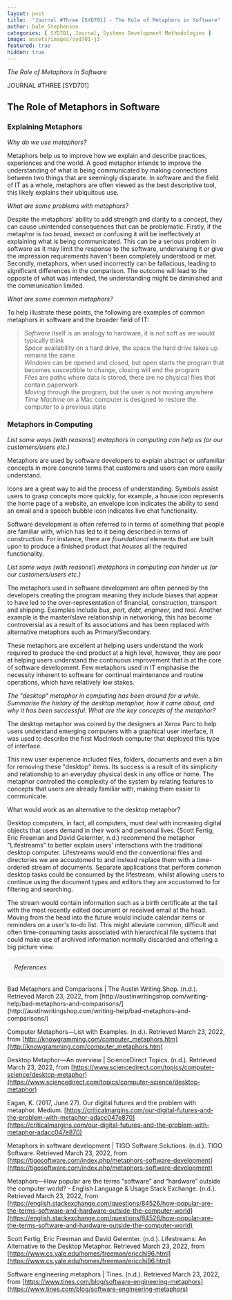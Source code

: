 ```yaml
---
layout: post
title:  "Journal #Three [SYD701] - The Role of Metaphors in Software" 
author: Dale Stephenson
categories: [ SYD701, Journal, Systems Development Methodologies ]
image: assets/images/syd701-j3
featured: true
hidden: true
---
```

<i>The Role of Metaphors in Software</i>

JOURNAL #THREE [SYD701]

<h2>The Role of Metaphors in Software</h2>
 
<h3>Explaining Metaphors</h3>
 
<i>Why do we use metaphors?</i>
 
Metaphors help us to improve how we explain and describe practices, experiences and the world. A good metaphor intends to improve the understanding of what is being communicated by making connections between two things that are seemingly disparate. In software and the field of IT as a whole, metaphors are often viewed as the best descriptive tool, this likely explains their ubiquitous use.
 
<i>What are some problems with metaphors?</i>
 
Despite the metaphors' ability to add strength and clarity to a concept, they can cause unintended consequences that can be problematic. Firstly, if the metaphor is too broad, inexact or confusing it will be ineffectively at explaining what is being communicated. This can be a serious problem in software as it may limit the response to the software, undervaluing it or give the impression requirements haven't been completely understood or met. Secondly, metaphors, when used incorrectly can be fallacious, leading to significant differences in the comparison. The outcome will lead to the opposite of what was intended, the understanding might be diminished and the communication limited.
 
<i>What are some common metaphors?</i>
 
To help illustrate these points, the following are examples of common metaphors in software and the broader field of IT:
 
> <i>Software</i> itself is an analogy to hardware, it is not soft as we would typically think<br>
> <i>Space</i> availability on a hard drive, the space the hard drive takes up remains the same<br>
> <i>Windows</i> can be opened and closed, but open starts the program that becomes susceptible to change, closing will end the program<br>
> <i>Files</i> are paths where data is stored, there are no physical files that contain paperwork<br>
> <i>Moving</i> through the program, but the user is not moving anywhere<br>
> <i>Time Machine</i> on a Mac computer is designed to restore the computer to a previous state
 
<h3>Metaphors in Computing</h3>
 
<i>List some ways (with reasons!) metaphors in computing can help us (or our customers/users etc.)</i>
 
Metaphors are used by software developers to explain abstract or unfamiliar concepts in more concrete terms that customers and users can more easily understand.
 
Icons are a great way to aid the process of understanding. Symbols assist users to grasp concepts more quickly, for example, a house icon represents the home page of a website, an envelope icon indicates the ability to send an email and a speech bubble icon indicates live chat functionality.
 
Software development is often referred to in terms of something that people are familiar with, which has led to it being described in terms of construction. For instance, there are <i>foundational</i> elements that are built upon to produce a finished product that <i>houses</i> all the required functionality.
 
<i>List some ways (with reasons!) metaphors in computing can hinder us (or our customers/users etc.)</i>
 
The metaphors used in software development are often penned by the developers creating the program meaning they include biases that appear to have led to the over-representation of financial, construction, transport and shipping. Examples include <i>bus, port, debt, engineer,</i> and <i>tool.</i> Another example is the master/slave relationship in networking, this has become controversial as a result of its associations and has been replaced with alternative metaphors such as Primary/Secondary.
 
These metaphors are excellent at helping users understand the work required to produce the end product at a high level, however, they are poor at helping users understand the continuous improvement that is at the core of software development. Few metaphors used in IT emphasise the necessity inherent to software for continual maintenance and routine operations, which have relatively low stakes.
 
<i>The "desktop" metaphor in computing has been around for a while. Summarise the history of the desktop metaphor, how it came about, and why it has been successful. What are the key concepts of the metaphor?</i>
 
The desktop metaphor was coined by the designers at Xerox Parc to help users understand emerging computers with a graphical user interface, it was used to describe the first MacIntosh computer that deployed this type of interface.
 
This new user experience included files, folders, documents and even a bin for removing these "desktop" items. Its success is a result of its simplicity and relationship to an everyday physical desk in any office or home. The metaphor controlled the complexity of the system by relating features to concepts that users are already familiar with, making them easier to communicate.
 
What would work as an alternative to the desktop metaphor?
 
Desktop computers, in fact, all computers, must deal with increasing digital objects that users demand in their work and personal lives. (Scott Fertig, Eric Freeman and David Gelernter, n.d.) recommend the metaphor "Lifestreams" to better explain users' interactions with the traditional desktop computer. Lifestreams would end the conventional files and directories we are accustomed to and instead replace them with a time-ordered stream of documents. Separate applications that perform common desktop tasks could be consumed by the lifestream, whilst allowing users to continue using the document types and editors they are accustomed to for filtering and searching. 

The stream would contain information such as a birth certificate at the tail with the most recently edited document or received email at the head. Moving from the head into the future would include calendar items or reminders on a user's to-do list. This might alleviate common, difficult and often time-consuming tasks associated with hierarchical file systems that could make use of archived information normally discarded and offering a big picture view.

<div style="background-color: #f6f6f6; padding: 1rem; border-radius: 10px 20px;"> 
    <i>References</i>
</div>
<br>
Bad Metaphors and Comparisons | The Austin Writing Shop. (n.d.). Retrieved March 23, 2022, from [http://austinwritingshop.com/writing-help/bad-metaphors-and-comparisons/](http://austinwritingshop.com/writing-help/bad-metaphors-and-comparisons/)

Computer Metaphors—List with Examples. (n.d.). Retrieved March 23, 2022, from [http://knowgramming.com/computer_metaphors.htm](http://knowgramming.com/computer_metaphors.htm)

Desktop Metaphor—An overview | ScienceDirect Topics. (n.d.). Retrieved March 23, 2022, from [https://www.sciencedirect.com/topics/computer-science/desktop-metaphor](https://www.sciencedirect.com/topics/computer-science/desktop-metaphor)

Eagan, K. (2017, June 27). Our digital futures and the problem with metaphor. Medium. [https://criticalmargins.com/our-digital-futures-and-the-problem-with-metaphor-adacc047e870](https://criticalmargins.com/our-digital-futures-and-the-problem-with-metaphor-adacc047e870)

Metaphors in software development | TIGO Software Solutions. (n.d.). TIGO Software. Retrieved March 23, 2022, from [https://tigosoftware.com/index.php/metaphors-software-development](https://tigosoftware.com/index.php/metaphors-software-development)

Metaphors—How popular are the terms “software” and “hardware” outside the computer world? - English Language & Usage Stack Exchange. (n.d.). Retrieved March 23, 2022, from [https://english.stackexchange.com/questions/84526/how-popular-are-the-terms-software-and-hardware-outside-the-computer-world](https://english.stackexchange.com/questions/84526/how-popular-are-the-terms-software-and-hardware-outside-the-computer-world)

Scott Fertig, Eric Freeman and David Gelernter. (n.d.). Lifestreams: An Alternative to the Desktop Metaphor. Retrieved March 23, 2022, from [https://www.cs.yale.edu/homes/freeman/ericchi96.html](https://www.cs.yale.edu/homes/freeman/ericchi96.html)

Software engineering metaphors | Tines. (n.d.). Retrieved March 23, 2022, from [https://www.tines.com/blog/software-engineering-metaphors](https://www.tines.com/blog/software-engineering-metaphors)